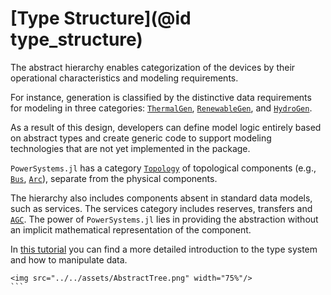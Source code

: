 # [Type Structure](@id type_structure)

The abstract hierarchy enables categorization of the devices by their operational
characteristics and modeling requirements.

For instance, generation is classified by the distinctive
data requirements for modeling in three categories: [`ThermalGen`](@ref), [`RenewableGen`](@ref),
and [`HydroGen`](@ref).

As a result of this design, developers can define model logic entirely based on abstract
types and create generic code to support modeling technologies that are not yet
implemented in the package.

`PowerSystems.jl` has a category [`Topology`](@ref) of topological components
(e.g., [`Bus`](@ref), [`Arc`](@ref)), separate from the physical components.

The hierarchy also includes components absent in standard data models, such as services.
The services category includes reserves, transfers and [`AGC`](@ref). The power of `PowerSystems.jl`
lies in providing the abstraction without an implicit mathematical representation of the component.

In [this tutorial](https://nbviewer.jupyter.org/github/NREL-SIIP/SIIPExamples.jl/blob/main/notebook/2_PowerSystems_examples/PowerSystems_intro.ipynb) you can find a more detailed introduction to the type system and how to manipulate data.

```@raw html
<img src="../../assets/AbstractTree.png" width="75%"/>
``` ⠀
